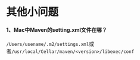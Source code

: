 # 其他小问题

#### 1、Mac中Maven的setting.xml文件在哪？

`/Users/usename/.m2/settings.xml`或者`/usr/local/Cellar/maven/<version>/libexec/conf`

